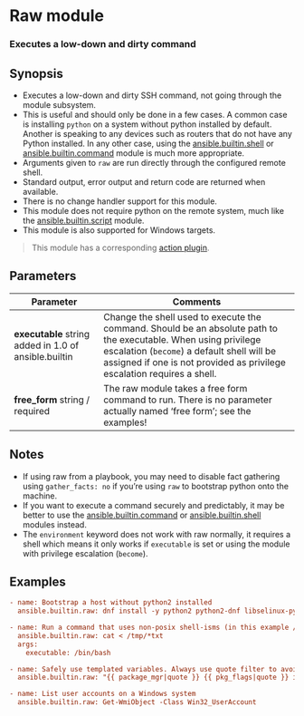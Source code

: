 # Raw module 

### Executes a low-down and dirty command

## Synopsis

- Executes a low-down and dirty SSH command, not going through the module subsystem.
- This is useful and should only be done in a few cases. A common case is installing `python` on a system without python installed by default. Another is speaking to any devices such as routers that do not have any Python installed. In  any other case, using the [ansible.builtin.shell](https://docs.ansible.com/ansible/latest/collections/ansible/builtin/shell_module.html#ansible-collections-ansible-builtin-shell-module) or [ansible.builtin.command](https://docs.ansible.com/ansible/latest/collections/ansible/builtin/command_module.html#ansible-collections-ansible-builtin-command-module) module is much more appropriate.
- Arguments given to `raw` are run directly through the configured remote shell.
- Standard output, error output and return code are returned when available.
- There is no change handler support for this module.
- This module does not require python on the remote system, much like the [ansible.builtin.script](https://docs.ansible.com/ansible/latest/collections/ansible/builtin/script_module.html#ansible-collections-ansible-builtin-script-module) module.
- This module is also supported for Windows targets.



> This module has a corresponding [action plugin](https://docs.ansible.com/ansible/latest/plugins/action.html#action-plugins).



## Parameters

| Parameter                                             | Comments                                                     |
| ----------------------------------------------------- | ------------------------------------------------------------ |
| **executable** string added in 1.0 of ansible.builtin | Change the shell used to execute the command. Should be an absolute path to the executable. When using privilege escalation (`become`) a default shell will be assigned if one is not provided as privilege escalation requires a shell. |
| **free_form** string / required                       | The raw module takes a free form command to run. There is no parameter actually named ‘free form’; see the examples! |



## Notes

- If using raw from a playbook, you may need to disable fact gathering using `gather_facts: no` if you’re using `raw` to bootstrap python onto the machine.
- If you want to execute a command securely and predictably, it may be better to use the [ansible.builtin.command](https://docs.ansible.com/ansible/latest/collections/ansible/builtin/command_module.html#ansible-collections-ansible-builtin-command-module) or [ansible.builtin.shell](https://docs.ansible.com/ansible/latest/collections/ansible/builtin/shell_module.html#ansible-collections-ansible-builtin-shell-module) modules instead.
- The `environment` keyword does not work with raw normally, it requires a shell which means it only works if `executable` is set or using the module with privilege escalation (`become`).



## Examples

```ini
- name: Bootstrap a host without python2 installed
  ansible.builtin.raw: dnf install -y python2 python2-dnf libselinux-python

- name: Run a command that uses non-posix shell-isms (in this example /bin/sh doesn't handle redirection and wildcards together but bash does)
  ansible.builtin.raw: cat < /tmp/*txt
  args:
    executable: /bin/bash

- name: Safely use templated variables. Always use quote filter to avoid injection issues.
  ansible.builtin.raw: "{{ package_mgr|quote }} {{ pkg_flags|quote }} install {{ python|quote }}"

- name: List user accounts on a Windows system
  ansible.builtin.raw: Get-WmiObject -Class Win32_UserAccount
```